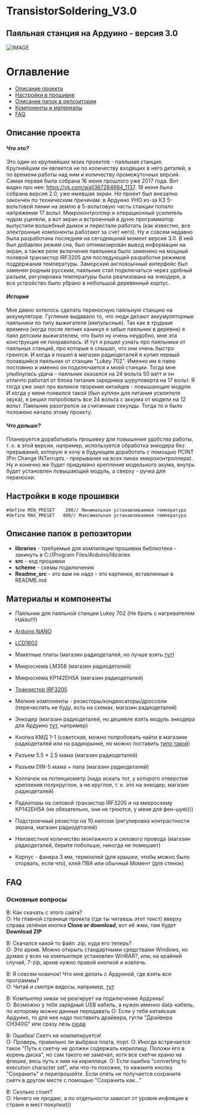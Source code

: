 # TransistorSoldering_V3.0
## Паяльная станция на Ардуино - версия 3.0

![IMAGE](https://github.com/MrTransistorsChannel/TransistorSoldering_V3.0/raw/master/Readme_src/Station.JPG)
# Оглавление

  * [Описание проекта](#Description)
  * [Настройки в прошивке](#Settings)
  * [Описание папок в репозитории](#Folders_description)
  * [Компоненты и материалы](#Components)
  * [FAQ](#FAQ)
  
<a id="Description"></a>
## Описание проекта
#### *Что это?*
Это один из крупнейших моих проектов - паяльная станция. Крупнейшим он является не по количеству входящих в него деталей, а по времени работы над ним и количеству промежуточных версий. Самая первая была собрана 16 июня прошлого уже 2017 года. Вот видео про нее: https://vk.com/wall367284984_1137. 19 июня была собрана версия 2.0, уже имевшая экран. Но проект был внезапно закончен по техническим причинам: в Ардуино УНО из-за КЗ 5-вольтовой линии на землю в 5-вольтовую часть станции попало напряжение 17 вольт. Микроконтроллер и операционный усилитель чудом уцелели, а вот экран и встроенный в дуню программатор выпустили волшебный дымок и перестали работать (как известно, все электронные компоненты работают за счет него). Ну и совсем недавно была разработана последняя на сегодняшний момент версия 3.0. В ней был добавлен режим сна, был оптимизирован вывод информации на экран, а также реле включения паяльника было заменено на мощный полевой транзистор IRF3205 для последующей разработки режимов поддержания температуры. Заморский англоязычный интерфейс был заменен родным русским, паяльник стал подключаться через удобный разъем, регулировка температуры была реализована на энкодере, а все устройство было убрано в небольшой деревянный корпус.

#### *История* 
Мне давно хотелось сделать переносную паяльную станцию на аккумуляторе. Гугление выдавало то, что люди делают аккумуляторные паяльники по типу выжигателя (импульсные). Так как в трудные времена (когда после летних каникул я забыл паяльник в деревне) я паял детским выжигателем, что было ну очень неудобно, мне эта конструкция не понравилась. И тут я решил узнать про паяльники от паяльных станций, про которые я слышал, что они очень быстро греются. И когда я пошел в магазин радиодеталей я купил первый попавшийся паяльник от станции "Lukey 702". Именно им я паяю постоянно и именно он подключается к моей станции. Тогда мне улыбнулась удача - паяльник оказался на 24 вольта 50 ватт и он отличто работал от блока питания зарядника шуруповерта на 17 вольт. Я тогда уже знал про великое творение китайцев - повышающие модули. И когда у меня появился такой (был куплен для питания усилителя звука), я решил попробовать все 24 вольта с аккума от модели на 12 вольт. Паяльник разогрелся за считанные секунды. Тогда то и было положено начало этому проекту.

#### *Что дальше?*
Планируется дорабатывать прошивку для повышения удобства работы, т. к. в этой версии, например, используется обработка энкодера без прерываний, которую я хочу в будующем доработать с помощью PCINT (Pin Change INTerrupts - прерывания на всех пинах микроконтроллера). Ну и конечно же будет придумано крепление модельного акума, внутрь будет установлен повышающий модуль, а сверху - ручка для переноски.
  
<a id="Settings"></a>
## Настройки в коде прошивки

    #define MIN_PRESET    200// Минимальная устанавливаемая температура
    #define MAX_PRESET   480// Максимальная устанавливаемая температура
    
<a id="Folders_description"></a>
## Описание папок в репозитории
  - **libraries** - требуемые для компиляции прошивки библиотеки - закинуть в C://Program Files/Arduino/libraries
  - **src** - код прошивки
  - **scheme** - схемы подключения
  - **Readme_src** - это вам не надо - это картинки, вставленные в README.md

<a id="Components"></a>
## Материалы и компоненты
  - Паяльник для паяльной станции Lukey 702 (Не брать с нагревателем Hakko!!!)
  - [Arduino NANO](http://ali.pub/20o36t)
  - [LCD1602](http://ali.pub/21wqla)
  - Макетные платы (магазин радиодеталей, но лучше взять [тут](http://ali.pub/70kct))
  - Микросхема LM358 (магазин радиодеталей)
  - Микросхема КР142ЕН5А (магазин радиодеталей)
  - [Транзистор IRF3205](http://ali.pub/s58ow)
  - Мелкие компоненты - резисторы/конденсаторы/дроссели (перечислять не буду, есть на схемах, магазин радиодеталей)
  - Энкодер (магазин радиодеталей, но дешевле взять модуль энкодера для Ардуино [тут](http://ali.pub/1rcuzf), например)
  - Кнопка КМД 1-1 (советская, можно попробовать найти в магазине радиодеталей или на радиорынке, но можно поставить [типо такой](http://ali.pub/fm2kg))
  - Разъем 5.5 * 2.5 мама (магазин радиодеталей)
  - Разъем DIN-5 мама + папа (магазин радиодеталей)
  - Колпачок на потенциометр (надо искать тот, у которого отверстие крепления полукруглое, а не круглое, т. к. это на энкодер, магазин радиодеталей)
  - Радиаторы на силовой транзистор IRF3205 и на микросхему КР142ЕН5А (не обязательно, они не греются, у меня для фен-шуя))))
  - Подстроечный резистор на 10 килоом (регулировка контрастности экрана, магазин радиодеталей)
  - Неизвестное количество монтажного и силового провода (магазин радиодеталей, берите побольше, никогда не помешает)
  
  - Корпус - фанера 3 мм, термоклей (для крышки, чтобы можно было оторвать, если что), клей ПВА или обычный Момент (для стенок)
  
<a id="FAQ"></a>
## FAQ
### Основные вопросы
В: Как скачать с этого сайта?  
О: На главной странице проекта (где ты читаешь этот текст) вверху справа зелёная кнопка **Clone or download**, вот её жми, там будет **Download ZIP**

В: Скачался какой то файл .zip, куда его теперь?  
О: Это архив. Можно открыть стандартными средствами Windows, но думаю у всех на компьютере установлен WinRAR?, или, на крайний случай, 7-zip, архив нужно правой кнопкой и извлечь.

В: Я совсем новичок! Что мне делать с Ардуиной, где взять все программы?  
О: Читай и смотри видосы, например, [тут](http://alexgyver.ru/arduino-first/)

В: Компьютер никак не реагирует на подключение Ардуины!  
О: Возможно у тебя зарядный USB кабель, а нужен именно data-кабель, по которому можно данные передавать
О: Если у тебя китайская Ардуино, то для нее надо поставить драйвера, гугли "Драйвера CH340G" или сразу лезь [сюда](http://smart-chip.ru/drajver-dlya-arduino/)

В: Ошибка! Скетч не компилируется!  
О: Проверь, правильно ли выбрана плата, порт.
О: Иногда встречается такое "Путь к скетчу не должен содержать кириллицу. Положи его в корень диска", но сам такого не замечал, хотя все скетчи храню на флешке, весь путь к ним на кириллице.
О: Если ошибка "converting to execution character set", или что-то похожее, то нажмите кнопку "Сохранить" и перепрошейте. Если опять не получается сохраните скетч в другом месте с помощью "Сохранить как..."

В: Сколько стоит?  
О: Ничего не продаю, а по отдельности зависит от уровня инфляции в стране и мест покупки)))

